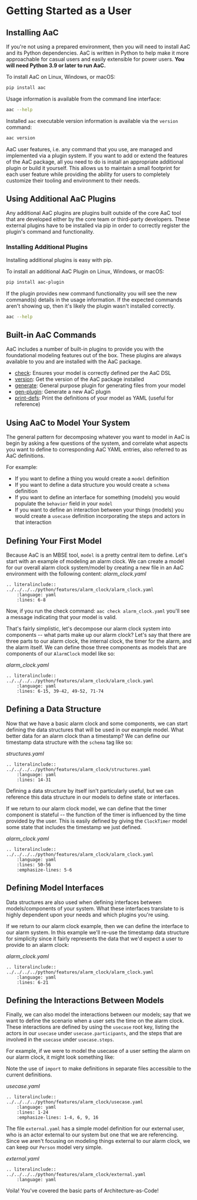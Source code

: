 # Getting Started as a User

## Installing AaC
If you're not using a prepared environment, then you will need to install AaC and its Python dependencies. AaC is written in Python to help make it more approachable for casual users and easily extensible for power users.
**You will need Python 3.9 or later to run AaC.**

To install AaC on Linux, Windows, or macOS:
```bash
pip install aac
```

Usage information is available from the command line interface:
```bash
aac --help
```

Installed `aac` executable version information is available via  the `version` command:
```bash
aac version
```

AaC user features, i.e. any command that you use, are managed and implemented via a plugin system. If you want to add or extend the features of the AaC package, all you need to do is install an appropriate additional plugin or build it yourself. This allows us to maintain a small footprint for each user feature while providing the ability for users to completely customize their tooling and environment to their needs.

## Using Additional AaC Plugins
Any additional AaC plugins are plugins built outside of the core AaC tool that are developed either by the core team or third-party developers. These external plugins have to be installed via pip in order to correctly register the plugin's command and functionality.

### Installing Additional Plugins
Installing additional plugins is easy with pip.

To install an additional AaC Plugin on Linux, Windows, or macOS:
```bash
pip install aac-plugin
```

If the plugin provides new command functionality you will see the new command(s) details in the usage information. If the expected commands aren't showing up, then it's likely the plugin wasn't installed correctly.
```bash
aac --help
```

## Built-in AaC Commands
AaC includes a number of built-in plugins to provide you with the foundational modeling features out of the box. These plugins are always available to you and are installed with the AaC package.
- [check](../plugins/check):  Ensures your model is correctly defined per the AaC DSL
- [version](../plugins/version): Get the version of the AaC package installed
- [generate](../plugins/generate):  General purpose plugin for generating files from your model
- [gen-plugin](../plugins/gen_plugin): Generate a new AaC plugin
- [print-defs](../plugins/print_defs): Print the definitions of your model as YAML (useful for reference)

## Using AaC to Model Your System
The general pattern for decomposing whatever you want to model in AaC is begin by asking a few questions of the system, and correlate what aspects you want to define to corresponding AaC YAML entries, also referred to as AaC definitions.

For example:
* If you want to define a thing you would create a `model` definition
* If you want to define a data structure you would create a `schema` definition
* If you want to define an interface for something (models) you would populate the `behavior` field in your `model`
* If you want to define an interaction between your things (models) you would create a `usecase` definition incorporating the steps and actors in that interaction

## Defining Your First Model
Because AaC is an MBSE tool, `model` is a pretty central item to define. Let's start with an example of modeling an alarm clock. We can create a model for our overall alarm clock system/model by creating a new file in an AaC environment with the following content:
_alarm_clock.yaml_
```{eval-rst}
.. literalinclude:: ../../../../python/features/alarm_clock/alarm_clock.yaml
    :language: yaml
    :lines: 6-8
```

Now, if you run the check command:
`aac check alarm_clock.yaml` you'll see a message indicating that your model is valid.

That's fairly simplistic, let's decompose our alarm clock system into components -- what parts make up our alarm clock? Let's say that there are three parts to our alarm clock, the internal clock, the timer for the alarm, and the alarm itself. We can define those three components as models that are components of our `AlarmClock` model like so:

_alarm_clock.yaml_
```{eval-rst}
.. literalinclude:: ../../../../python/features/alarm_clock/alarm_clock.yaml
    :language: yaml
    :lines: 6-15, 39-42, 49-52, 71-74
```

## Defining a Data Structure
Now that we have a basic alarm clock and some components, we can start defining the data structures that will be used in our example model. What better data for an alarm clock than a timestamp? We can define our timestamp data structure with the `schema` tag like so:

_structures.yaml_
```{eval-rst}
.. literalinclude:: ../../../../python/features/alarm_clock/structures.yaml
    :language: yaml
    :lines: 14-31
```

Defining a data structure by itself isn't particularly useful, but we can reference this data structure in our models to define state or interfaces.

If we return to our alarm clock model, we can define that the timer component is stateful -- the function of the timer is influenced by the time provided by the user. This is easily defined by giving the `ClockTimer` model some state that includes the timestamp we just defined.

_alarm_clock.yaml_
```{eval-rst}
.. literalinclude:: ../../../../python/features/alarm_clock/alarm_clock.yaml
    :language: yaml
    :lines: 50-56
    :emphasize-lines: 5-6
```

## Defining Model Interfaces
Data structures are also used when defining interfaces between models/components of your system. What these interfaces translate to is highly dependent upon your needs and which plugins you're using.

If we return to our alarm clock example, then we can define the interface to our alarm system. In this example we'll re-use the timestamp data structure for simplicity since it fairly represents the data that we'd expect a user to provide to an alarm clock:

_alarm_clock.yaml_
```{eval-rst}
.. literalinclude:: ../../../../python/features/alarm_clock/alarm_clock.yaml
    :language: yaml
    :lines: 6-21
```

## Defining the Interactions Between Models
Finally, we can also model the interactions between our models; say that we want to define the scenario when a user sets the time on the alarm clock. These interactions are defined by using the `usecase` root key, listing the actors in our `usecase` under `usecase.participants`, and the steps that are involved in the `usecase` under `usecase.steps`.

For example, if we were to model the usecase of a user setting the alarm on our alarm clock, it might look something like:

Note the use of `import` to make definitions in separate files accessible to the current definitions.

_usecase.yaml_
```{eval-rst}
.. literalinclude:: ../../../../python/features/alarm_clock/usecase.yaml
    :language: yaml
    :lines: 1-24
    :emphasize-lines: 1-4, 6, 9, 16
```

The file `external.yaml` has a simple model definition for our external user, who is an actor external to our system but one that we are referencing. Since we aren't focusing on modeling things external to our alarm clock, we can keep our `Person` model very simple.

_external.yaml_
```{eval-rst}
.. literalinclude:: ../../../../python/features/alarm_clock/external.yaml
    :language: yaml
```

Voila! You've covered the basic parts of Architecture-as-Code!
